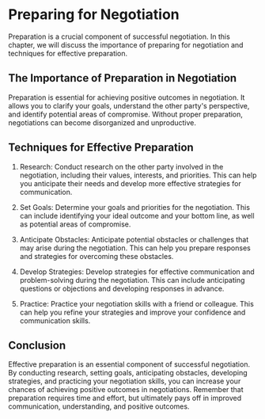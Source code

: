 Preparing for Negotiation
====================================

Preparation is a crucial component of successful negotiation. In this chapter, we will discuss the importance of preparing for negotiation and techniques for effective preparation.

The Importance of Preparation in Negotiation
--------------------------------------------

Preparation is essential for achieving positive outcomes in negotiation. It allows you to clarify your goals, understand the other party's perspective, and identify potential areas of compromise. Without proper preparation, negotiations can become disorganized and unproductive.

Techniques for Effective Preparation
------------------------------------

1. Research: Conduct research on the other party involved in the negotiation, including their values, interests, and priorities. This can help you anticipate their needs and develop more effective strategies for communication.

2. Set Goals: Determine your goals and priorities for the negotiation. This can include identifying your ideal outcome and your bottom line, as well as potential areas of compromise.

3. Anticipate Obstacles: Anticipate potential obstacles or challenges that may arise during the negotiation. This can help you prepare responses and strategies for overcoming these obstacles.

4. Develop Strategies: Develop strategies for effective communication and problem-solving during the negotiation. This can include anticipating questions or objections and developing responses in advance.

5. Practice: Practice your negotiation skills with a friend or colleague. This can help you refine your strategies and improve your confidence and communication skills.

Conclusion
----------

Effective preparation is an essential component of successful negotiation. By conducting research, setting goals, anticipating obstacles, developing strategies, and practicing your negotiation skills, you can increase your chances of achieving positive outcomes in negotiations. Remember that preparation requires time and effort, but ultimately pays off in improved communication, understanding, and positive outcomes.
